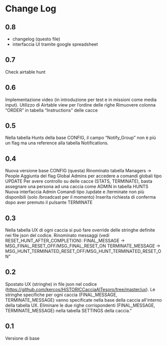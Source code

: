 # Change Log

## 0.8
- changelog (questo file)
- interfaccia UI tramite google spreadsheet

## 0.7
Check airtable hunt

## 0.6
Implementazione video (in introduzione per test e in missioni come media input).
Utilizzo di Airtable view per l’ordine delle righe
Rimuovere colonna “ORDER” in tabella “Instructions” delle cacce

## 0.5
Nella tabella Hunts della base CONFIG, il campo “Notify_Group” non è più un flag ma una reference alla tabella Notifications.

## 0.4
Nuova versione base CONFIG (questa)
Rinominato tabella Managers -> People
Aggiunta del flag Global Admins per accedere a comandi globali tipo UPDATE
Per avere controllo su delle cacce (STATS, TERMINATE), basta assegnare una persona ad una caccia come ADMIN in tabella HUNTS
Nuova interfaccia Admin
Comandi tipo /update e /terminate non più disponibili (solo /broadcast per il momento)
Inserita richiesta di conferma dopo aver premuto il pulsante TERMINATE

## 0.3
Nella tabella UX di ogni caccia si può fare override delle stringhe definite nei file json del codice.
Rinominato messaggi (vedi RESET_HUNT_AFTER_COMPLETION): 
FINAL_MESSAGE -> MSG_FINAL_RESET_OFF/MSG_FINAL_RESET_ON
TERMINATE_MESSAGE -> MSG_HUNT_TERMINATED_RESET_OFF/MSG_HUNT_TERMINATED_RESET_ON"

## 0.2
Spostato UX (stringhe) in file json nel codice (https://github.com/kercos/HiSTORICCacciaAlTesoro/tree/master/ux). 
Le stringhe specifiche per ogni caccia (FINAL_MESSAGE, TERMINATE_MESSAGE) vanno specificate nella base della caccia all'interno della tabella UX. 
Eliminare le due righe corrispondenti (FINAL_MESSAGE, TERMINATE_MESSAGE) nella tabella SETTINGS della caccia."

## 0.1
Versione di base
